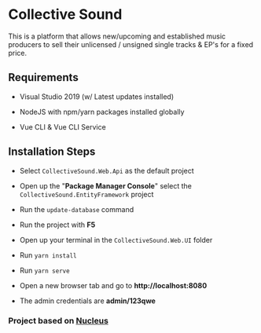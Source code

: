 # Collective Sound

This is a platform that allows new/upcoming and established music producers
to sell their unlicensed / unsigned single tracks & EP's for a fixed price.


## Requirements

- Visual Studio 2019 (w/ Latest updates installed)

- NodeJS with npm/yarn packages installed globally

- Vue CLI & Vue CLI Service

## Installation Steps

- Select `CollectiveSound.Web.Api` as the default project

- Open up the "**Package Manager Console**" select the `CollectiveSound.EntityFramework` project 

- Run the `update-database` command

- Run the project with **F5**

- Open up your terminal in the `CollectiveSound.Web.UI` folder

- Run `yarn install`

- Run `yarn serve`

- Open a new browser tab and go to **http://localhost:8080**
	
- The admin credentials are **admin/123qwe**

### Project based on [Nucleus](https://github.com/alirizaadiyahsi/Nucleus)
